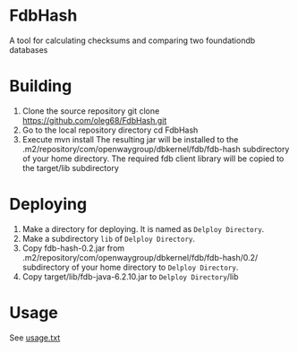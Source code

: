 # FdbHash
A tool for calculating checksums and comparing two foundationdb databases

# Building
1. Clone the source repository
    git clone https://github.com/oleg68/FdbHash.git
2. Go to the local repository directory
    cd FdbHash
3. Execute
    mvn install
  The resulting jar will be installed to the .m2/repository/com/openwaygroup/dbkernel/fdb/fdb-hash subdirectory of your home directory.
  The required fdb client library will be copied to the target/lib subdirectory

# Deploying
1. Make a directory for deploying. It is named as ``Delploy Directory``.
2. Make a subdirectory ``lib`` of ``Delploy Directory``.
3. Copy fdb-hash-0.2.jar from .m2/repository/com/openwaygroup/dbkernel/fdb/fdb-hash/0.2/ subdirectory of your home directory to ``Delploy Directory``.
4. Copy target/lib/fdb-java-6.2.10.jar to ``Delploy Directory``/lib

# Usage
   See [usage.txt](src/main/resources/usage.txt)
